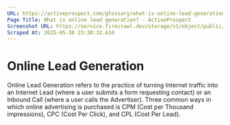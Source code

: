 ```yaml
---
URL: https://activeprospect.com/glossary/what-is-online-lead-generation/?utm_medium=Email&utm_source=Website&utm_campaign=AP-Email-InsideCBM-September
Page Title: What is online lead generation? - ActiveProspect
Screenshot URL: https://service.firecrawl.dev/storage/v1/object/public/media/screenshot-853d48e2-5a45-4202-911d-fafea650ac9c.png
Scraped At: 2025-05-30 23:38:32.634
---
```

# Online Lead Generation

Online Lead Generation refers to the practice of turning Internet traffic into an Internet Lead (where a user submits a form requesting contact) or an Inbound Call (where a user calls the Advertiser). Three common ways in which online advertising is purchased is CPM (Cost per Thousand impressions), CPC (Cost Per Click), and CPL (Cost Per Lead).


